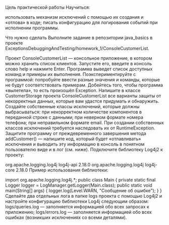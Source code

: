 Цель практической работы
Научиться:

использовать механизм исключений с помощью их создания и «отлова» в коде;
писать конфигурацию для логирования событий при исполнении программы.


Что нужно сделать
Выполните задание в репозитории java_basics в проекте ExceptionsDebuggingAndTesting/homework_1/ConsoleCustomerList.

Проект ConsoleCustomerList — консольное приложение, в котором можно хранить список клиентов. Запустите его, введите в консоль слово help и нажмите Enter. Программа выведет список доступных команд и примеры их выполнения.
Поэкспериментируйте с программой: попробуйте ввести разные значения и команды, которые не будут соответствовать примерам. Добейтесь того, чтобы программа «вылетела», то есть произошёл Exception.
Напишите в классе CustomerStorage проекта ConsoleCustomerList все варианты защиты от некорректных данных, которые вам удастся придумать и обнаружить. Создайте собственные классы исключений, которые должны выбрасываться:
при некорректном количестве компонентов в переданной строке с данными;
при неверном формате номера телефона;
при неправильном формате email.
При создании собственных классов исключений требуется наследовать их от RuntimeException.
Защитите программу от преждевременного завершения метода addCustomer() — напишите код, который будет «отлавливать» исключения и выводить эту информацию в консоль в понятном пользователю виде и в лог (см. ниже).
Подключите библиотеку Log4j2 к проекту:

<dependency>
   <groupId>org.apache.logging.log4j</groupId>
   <artifactId>log4j-api</artifactId>
   <version>2.18.0</version>
</dependency>
<dependency>
   <groupId>org.apache.logging.log4j</groupId>
   <artifactId>log4j-core</artifactId>
   <version>2.18.0</version>
</dependency>
Пример использования библиотеки:

import org.apache.logging.log4j.*;
public class Main {
   private static final Logger logger =
       LogManager.getLogger(Main.class);
   public static void main(String[] args) {
       logger.log(Level.WARN, "Сообщение об ошибке");
   }
}
Сделайте два отдельных лога в папке logs проекта с помощью Log4j2 и настройте конфигурацию библиотеки Log4j следующим образом:
logs/queries.log — заполняется информацией обо всех запросах к приложению;
logs/errors.log — заполняется информацией обо всех ошибках (возникших исключениях со всеми деталями).
